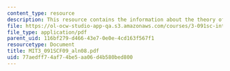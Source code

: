 ```yaml
---
content_type: resource
description: This resource contains the information about the theory of reaction rates.
file: https://ol-ocw-studio-app-qa.s3.amazonaws.com/courses/3-091sc-introduction-to-solid-state-chemistry-fall-2010/77aedff74af74be5aa06d4b580bed800_MIT3_091SCF09_aln08.pdf
file_type: application/pdf
parent_uid: 116bf279-d466-43e7-0e0e-4cd163f567f1
resourcetype: Document
title: MIT3_091SCF09_aln08.pdf
uid: 77aedff7-4af7-4be5-aa06-d4b580bed800
---
```

